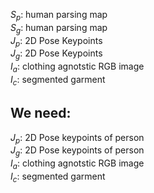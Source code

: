$S_p$: human parsing map\
$S_g$: human parsing map\
$J_p$: 2D Pose Keypoints\
$J_g$: 2D Pose Keypoints\
$I_a$: clothing agnotstic RGB image\
$I_c$: segmented garment


## We need:
$J_p$: 2D Pose keypoints of person\
$J_g$: 2D Pose keypoints of person\
$I_a$: clothing agnotstic RGB image\
$I_c$: segmented garment